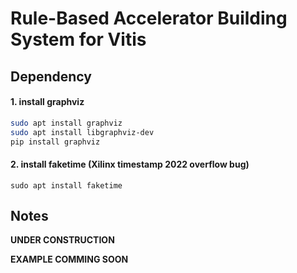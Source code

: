 # Rule-Based Accelerator Building System for Vitis


## Dependency



#### 1. install graphviz

```bash
sudo apt install graphviz
sudo apt install libgraphviz-dev
pip install graphviz
```

#### 2. install faketime (Xilinx timestamp 2022 overflow bug)

```
sudo apt install faketime
```


## Notes

__UNDER CONSTRUCTION__


__EXAMPLE COMMING SOON__
